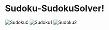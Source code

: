 # Sudoku-SudokuSolver!
![Sudoku0](https://user-images.githubusercontent.com/105022064/167260268-422c5954-495d-4add-a08c-391a7e432b88.png)
![Sudoku1](https://user-images.githubusercontent.com/105022064/167260260-f708ae25-55ea-411a-8319-8792d85551ed.png)
![Sudoku2](https://user-images.githubusercontent.com/105022064/167260263-c4f99814-27c6-4223-b381-1cb75d29efb7.png)
